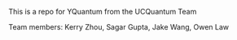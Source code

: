 This is a repo for YQuantum from the UCQuantum Team

Team members: Kerry Zhou, Sagar Gupta, Jake Wang, Owen Law
